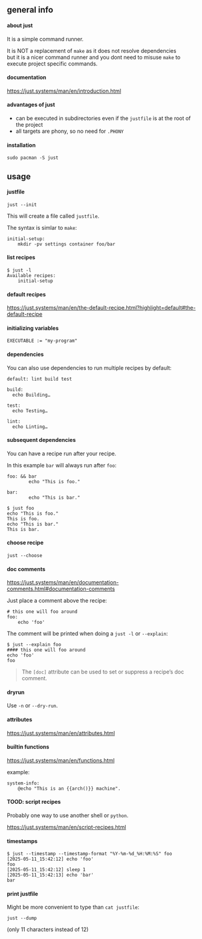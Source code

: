 ## general info

#### about just

It is a simple command runner.

It is NOT a replacement of `make` as it does not resolve dependencies \
but it is a nicer command runner and you dont need to misuse `make` to \
execute project specific commands.

#### documentation

https://just.systems/man/en/introduction.html

#### advantages of just

- can be executed in subdirectories even if the `justfile` is at the root
of the project
- all targets are phony, so no need for `.PHONY`

#### installation

```
sudo pacman -S just
```

## usage

#### justfile

```
just --init
```

This will create a file called `justfile`.

The syntax is simlar to `make`:
```
initial-setup:
	mkdir -pv settings container foo/bar
```

#### list recipes

```
$ just -l
Available recipes:
    initial-setup
```

#### default recipes

https://just.systems/man/en/the-default-recipe.html?highlight=default#the-default-recipe

#### initializing variables

```
EXECUTABLE := "my-program"
```

#### dependencies

You can also use dependencies to run multiple recipes by default:

```
default: lint build test

build:
  echo Building…

test:
  echo Testing…

lint:
  echo Linting…
```

#### subsequent dependencies

You can have a recipe run after your recipe.

In this example `bar` will always run after `foo`:
```
foo: && bar
        echo "This is foo."

bar:
        echo "This is bar."
```

```
$ just foo
echo "This is foo."
This is foo.
echo "This is bar."
This is bar.
```

#### choose recipe

```
just --choose
```

#### doc comments

https://just.systems/man/en/documentation-comments.html#documentation-comments

Just place a comment above the recipe:
```
# this one will foo around
foo:
	echo 'foo'
```

The comment will be printed when doing a `just -l` or `--explain`:
```
$ just --explain foo
#### this one will foo around
echo 'foo'
foo
```

> The `[doc]` attribute can be used to set or suppress a recipe’s doc comment.

#### dryrun

Use `-n` or `--dry-run`.

#### attributes

https://just.systems/man/en/attributes.html

#### builtin functions

https://just.systems/man/en/functions.html

example:
```
system-info:
	@echo "This is an {{arch()}} machine".
```

#### TOOD: script recipes

Probably one way to use another shell or `python`.

https://just.systems/man/en/script-recipes.html

#### timestamps

```
$ just --timestamp --timestamp-format "%Y-%m-%d_%H:%M:%S" foo
[2025-05-11_15:42:12] echo 'foo'
foo
[2025-05-11_15:42:12] sleep 1
[2025-05-11_15:42:13] echo 'bar'
bar
```

#### print justfile

Might be more convenient to type than `cat justfile`:
```
just --dump
```
(only 11 characters instead of 12)
